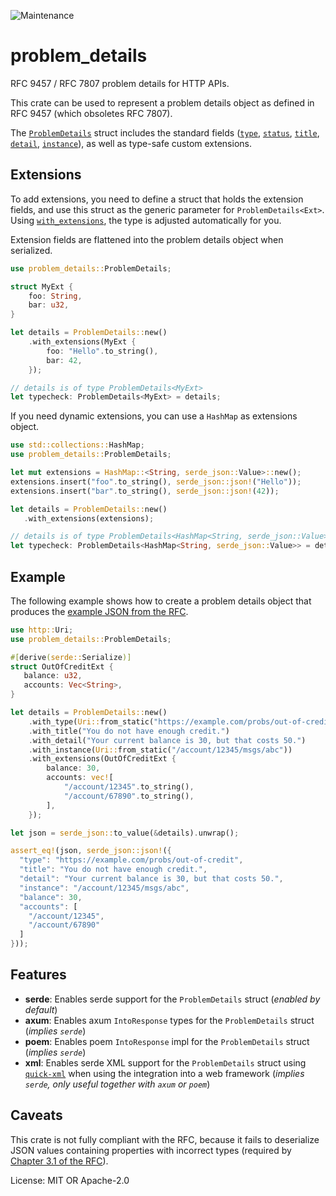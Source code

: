 ![Maintenance](https://img.shields.io/badge/maintenance-experimental-blue.svg)

# problem_details

RFC 9457 / RFC 7807 problem details for HTTP APIs.

This crate can be used to represent a problem details
object as defined in RFC 9457 (which obsoletes RFC 7807).

The [`ProblemDetails`](https://docs.rs/problem_details/latest/problem_details/struct.ProblemDetails.html)
struct includes the standard fields
([`type`](https://docs.rs/problem_details/latest/problem_details/struct.ProblemDetails.html#structfield.type),
[`status`](https://docs.rs/problem_details/latest/problem_details/struct.ProblemDetails.html#structfield.status),
[`title`](https://docs.rs/problem_details/latest/problem_details/struct.ProblemDetails.html#structfield.title),
[`detail`](https://docs.rs/problem_details/latest/problem_details/struct.ProblemDetails.html#structfield.detail),
[`instance`](https://docs.rs/problem_details/latest/problem_details/struct.ProblemDetails.html#structfield.instance)),
as well as type-safe custom extensions.

## Extensions

To add extensions, you need to define a struct that holds the extension
fields, and use this struct as the generic parameter for `ProblemDetails<Ext>`.
Using [`with_extensions`](https://docs.rs/problem_details/latest/problem_details/struct.ProblemDetails.html#method.with_extensions),
the type is adjusted automatically for you.

Extension fields are flattened into the problem details object when serialized.

```rust
use problem_details::ProblemDetails;

struct MyExt {
    foo: String,
    bar: u32,
}

let details = ProblemDetails::new()
    .with_extensions(MyExt {
        foo: "Hello".to_string(),
        bar: 42,
    });

// details is of type ProblemDetails<MyExt>
let typecheck: ProblemDetails<MyExt> = details;
```

If you need dynamic extensions, you can use a `HashMap` as extensions object.

```rust
use std::collections::HashMap;
use problem_details::ProblemDetails;

let mut extensions = HashMap::<String, serde_json::Value>::new();
extensions.insert("foo".to_string(), serde_json::json!("Hello"));
extensions.insert("bar".to_string(), serde_json::json!(42));

let details = ProblemDetails::new()
   .with_extensions(extensions);

// details is of type ProblemDetails<HashMap<String, serde_json::Value>>
let typecheck: ProblemDetails<HashMap<String, serde_json::Value>> = details;
```

## Example

The following example shows how to create a problem details object that produces
the [example JSON from the RFC](https://www.rfc-editor.org/rfc/rfc9457.pdf#name-the-problem-details-json-ob).

```rust
use http::Uri;
use problem_details::ProblemDetails;

#[derive(serde::Serialize)]
struct OutOfCreditExt {
   balance: u32,
   accounts: Vec<String>,
}

let details = ProblemDetails::new()
    .with_type(Uri::from_static("https://example.com/probs/out-of-credit"))
    .with_title("You do not have enough credit.")
    .with_detail("Your current balance is 30, but that costs 50.")
    .with_instance(Uri::from_static("/account/12345/msgs/abc"))
    .with_extensions(OutOfCreditExt {
        balance: 30,
        accounts: vec![
            "/account/12345".to_string(),
            "/account/67890".to_string(),
        ],
    });

let json = serde_json::to_value(&details).unwrap();

assert_eq!(json, serde_json::json!({
  "type": "https://example.com/probs/out-of-credit",
  "title": "You do not have enough credit.",
  "detail": "Your current balance is 30, but that costs 50.",
  "instance": "/account/12345/msgs/abc",
  "balance": 30,
  "accounts": [
    "/account/12345",
    "/account/67890"
  ]
}));
```

## Features

- **serde**: Enables serde support for the `ProblemDetails` struct (_enabled by default_)
- **axum**: Enables axum `IntoResponse` types for the `ProblemDetails` struct (_implies `serde`_)
- **poem**: Enables poem `IntoResponse` impl for the `ProblemDetails` struct (_implies `serde`_)
- **xml**: Enables serde XML support for the `ProblemDetails` struct using
           [`quick-xml`](https://crates.io/crates/quick-xml) when using the integration into
           a web framework (_implies `serde`, only useful together with `axum` or `poem`_)

## Caveats

This crate is not fully compliant with the RFC, because it fails to deserialize
JSON values containing properties with incorrect types (required by
[Chapter 3.1 of the RFC](https://www.rfc-editor.org/rfc/rfc9457.pdf#name-members-of-a-problem-detail)).

License: MIT OR Apache-2.0
